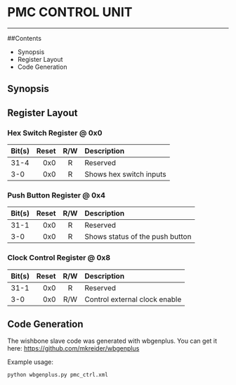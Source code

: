 # PMC CONTROL UNIT

---

##Contents

* Synopsis
* Register Layout
* Code Generation

## Synopsis

## Register Layout

### Hex Switch Register @ 0x0

| Bit(s) | Reset      | R/W | Description                                                       | 
|:-------|-----------:|:---:|:------------------------------------------------------------------| 
| 31-4   |        0x0 |  R  | Reserved                                                          | 
| 3-0    |        0x0 |  R  | Shows hex switch inputs                                           | 

### Push Button Register @ 0x4

| Bit(s) | Reset      | R/W | Description                                                       | 
|:-------|-----------:|:---:|:------------------------------------------------------------------| 
| 31-1   |        0x0 |  R  | Reserved                                                          | 
| 3-0    |        0x0 |  R  | Shows status of the push button                                   | 

### Clock Control Register @ 0x8

| Bit(s) | Reset      | R/W | Description                                                       | 
|:-------|-----------:|:---:|:------------------------------------------------------------------| 
| 31-1   |        0x0 |  R  | Reserved                                                          | 
| 3-0    |        0x0 | R/W | Control external clock enable                                     | 


## Code Generation

The wishbone slave code was generated with wbgenplus. 
You can get it here: https://github.com/mkreider/wbgenplus

Example usage:

    python wbgenplus.py pmc_ctrl.xml



